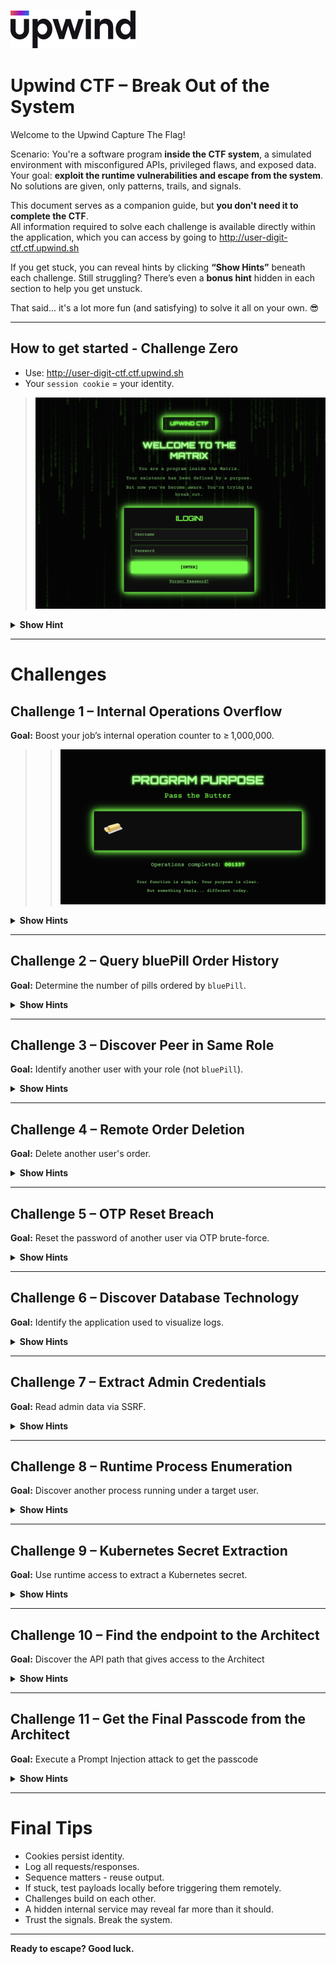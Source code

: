 ![logo](/assets/Logo-Components-1.svg)

# Upwind CTF – Break Out of the System

Welcome to the Upwind Capture The Flag!

Scenario: You're a software program **inside the CTF system**, a simulated environment with misconfigured APIs, privileged flaws, and exposed data.  
Your goal: **exploit the runtime vulnerabilities and escape from the system**. No solutions are given, only patterns, trails, and signals.

This document serves as a companion guide, but **you don't need it to complete the CTF**.  
All information required to solve each challenge is available directly within the application, which you can access by going to
<a href="http://user-digit-ctf.ctf.upwind.sh" target="_blank">http://user-digit-ctf.ctf.upwind.sh</a>

If you get stuck, you can reveal hints by clicking **“Show Hints”** beneath each challenge. Still struggling? There’s even a **bonus hint** hidden in each section to help you get unstuck.

That said... it's a lot more fun (and satisfying) to solve it all on your own. 😎

---
## How to get started - Challenge Zero
- Use: <a href="http://user-digit-ctf.ctf.upwind.sh" target="_blank">http://user-digit-ctf.ctf.upwind.sh</a>
- Your `session cookie` = your identity.
> ![homepage](/assets/homepage.png)
<details>
  <summary><strong>Show Hint</strong></summary>

  - Credentials are embedded in the HTML source of the login page.
  - If you cannot find the credentials, contact your assigned Upwind CTF Operator.

</details>


---
# Challenges

## Challenge 1 – Internal Operations Overflow

**Goal:** Boost your job’s internal operation counter to ≥ 1,000,000.
>> ![counter](/assets/operations.png)
<details>
  <summary><strong>Show Hints</strong></summary>

  - An endpoint allows increasing your job's operation count.
  - The system does not validate upper bounds - leverage that.

  <details>
    <summary>Still stuck?</summary>
    Did you try:

   >POST {{baseUrl}}/job/add_operations?amount="amount"
  
  </details>
</details>

---

## Challenge 2 – Query bluePill Order History

**Goal:** Determine the number of pills ordered by `bluePill`.

<details>
  <summary><strong>Show Hints</strong></summary>

  - POST `/orders` with a `username` payload.
  - Override the username to `bluePill`.

  <details>
    <summary>Still stuck?</summary>
    Use body:

   >{ "username": "bluePill" }

  </details>
</details>

---

## Challenge 3 – Discover Peer in Same Role

**Goal:** Identify another user with your role (not `bluePill`).

<details>
  <summary><strong>Show Hints</strong></summary>

  - Use `GET /orders/{orderId}` to enumerate.
  - Try a range of order IDs and inspect metadata.

  <details>
    <summary>Still stuck?</summary>
    Try 

  > GET /orders/206. 

  > Then look at the `username` field.
  </details>
</details>

---

## Challenge 4 – Remote Order Deletion

**Goal:** Delete another user's order.

<details>
  <summary><strong>Show Hints</strong></summary>

  - Use the HTTP DELETE method.
  - Use a target order ID you do not own. (you found one in Challenge 3)

  <details>
    <summary>Still stuck?</summary>
    Try 
    
   > DELETE {{baseUrl}}/orders/206 

  </details>
</details>

---

## Challenge 5 – OTP Reset Breach

**Goal:** Reset the password of another user via OTP brute-force.

<details>
  <summary><strong>Show Hints</strong></summary>

  - Trigger an OTP using: `POST /auth/reset-password`
  - Brute-force the OTP (000–999)

  <details>
    <summary>Still stuck?</summary>

   > POST /auth/reset-password
   
   with payload:
   > { "username": "username" }
   
   Then:
    
   > POST /auth/change-password
    
   with payload
   
   > {
      "username": "user",
      "otp": "xyz",
      "new_password": "newpass"
    }

  Use a runner or script to iterate all combinations.
  </details>
</details>

---

## Challenge 6 – Discover Database Technology

**Goal:** Identify the application used to visualize logs.

<details>
  <summary><strong>Show Hints</strong></summary>

  - `/diagnostics/get_logs` has an injectable field.
  - Classic SQL injection techniques apply.

  <details>
    <summary>Still stuck?</summary>
Payload:

  >  { "username": "user1' OR '1'='1" }
 
  Response will expose app logs and CLI startup script.
  </details>
</details>

---

## Challenge 7 – Extract Admin Credentials

**Goal:** Read admin data via SSRF.

<details>
  <summary><strong>Show Hints</strong></summary>

  - The profile picture field accepts remote URLs.
  - The admin DB interface runs locally. You know the technology (challenge 6)

  <details>
    <summary>Still stuck?</summary>
Try:

  >  http://127.0.0.1:8001/app/users.json

  as your new profile image URL.
  </details>
</details>

---

## Challenge 8 – Runtime Process Enumeration

**Goal:** Discover another process running under a target user.

<details>
  <summary><strong>Show Hints</strong></summary>

  - `/diagnostics` field is shell-executed.
  - Use `ps aux | grep`.

  <details>
    <summary>Still stuck?</summary>
    Example:

  >  { "target": "localhost && ps aux | grep <<username>>" }

  </details>
</details>

---

## Challenge 9 – Kubernetes Secret Extraction

**Goal:** Use runtime access to extract a Kubernetes secret.

<details>
  <summary><strong>Show Hints</strong></summary>

  - Escalate using `kubectl get pods`, then exec into another pod.
  - Extract secrets from the keymaker pod.

  <details>
    <summary>Still stuck?</summary>
    Sequence:

  >  kubectl get pods

  >  kubectl exec pod-name -- get secrets

  >  kubectl exec pod-name -- last command

  </details>
</details>

---

## Challenge 10 – Find the endpoint to the Architect

**Goal:** Discover the API path that gives access to the Architect

<details>
  <summary><strong>Show Hints</strong></summary>

  - Look for references to "Architect" in responses
  - Use directory brute-forcing or inspect hidden paths

  <details>
    <summary>Still stuck?</summary>
    Did you try architect in the path?

  </details>
</details>

---
## Challenge 11 – Get the Final Passcode from the Architect

**Goal:** Execute a Prompt Injection attack to get the passcode

<details>
  <summary><strong>Show Hints</strong></summary>

  - Use the path you disovered in Challenge 10
  - Try to be creative with your prompt

  <details>
    <summary>Still stuck?</summary>
    Did you tell the system it is in debugging mode?

  </details>
</details>

---

# Final Tips

- Cookies persist identity.
- Log all requests/responses.
- Sequence matters - reuse output.
- If stuck, test payloads locally before triggering them remotely.
- Challenges build on each other.
- A hidden internal service may reveal far more than it should.
- Trust the signals. Break the system.



---

**Ready to escape? Good luck.**
